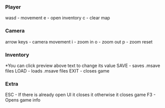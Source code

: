 ### Player
wasd - movement
e - open inventory
c - clear map

### Camera
arrow keys - camera movement
i - zoom in
o - zoom out
p - zoom reset

### Inventory
*You can click preview above text to change its value
SAVE - saves .msave files
LOAD - loads .msave files
EXIT - closes game

### Extra
ESC - If there is already open UI it closes it otherwise it closes game
F3 - Opens game info
